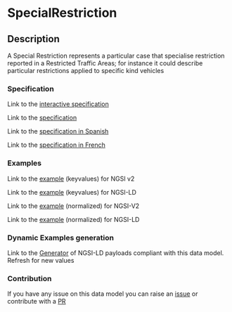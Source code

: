# SpecialRestriction

## Description 

A Special Restriction represents a particular case that specialise restriction reported in a Restricted Traffic Areas; for instance it could describe particular restrictions applied to specific kind vehicles
### Specification

Link to the [interactive specification](https://swagger.lab.fiware.org/?url=https://smart-data-models.github.io/dataModel.Transportation/SpecialRestriction/swagger.yaml)

Link to the [specification](https://smart-data-models.github.io/dataModel.Transportation/SpecialRestriction/doc/spec.md)

Link to the [specification in Spanish](https://smart-data-models.github.io/dataModel.Transportation/SpecialRestriction/doc/spec_ES.md)

Link to the [specification in French](https://smart-data-models.github.io/dataModel.Transportation/SpecialRestriction/doc/spec_FR.md)
### Examples

Link to the [example](https://smart-data-models.github.io/dataModel.Transportation/SpecialRestriction/examples/example.json) (keyvalues) for NGSI v2

Link to the [example](https://smart-data-models.github.io/dataModel.Transportation/SpecialRestriction/examples/example.jsonld) (keyvalues) for NGSI-LD

Link to the [example](https://smart-data-models.github.io/dataModel.Transportation/SpecialRestriction/examples/example-normalized.json) (normalized) for NGSI-V2

Link to the [example](https://smart-data-models.github.io/dataModel.Transportation/SpecialRestriction/examples/example-normalized.jsonld) (normalized) for NGSI-LD
### Dynamic Examples generation

Link to the [Generator](https://smartdatamodels.org/extra/ngsi-ld_generator_v0.91.php?schemaUrl=https://raw.githubusercontent.com/smart-data-models/dataModel.Transportation/master/SpecialRestriction/schema.json&email=info@smartdatamodels.org) of NGSI-LD payloads compliant with this data model. Refresh for new values
### Contribution

 If you have any issue on this data model you can raise an [issue](https://github.com/smart-data-models/dataModel.Transportation/issues)  or contribute with a [PR](https://github.com/smart-data-models/dataModel.Transportation/pulls)